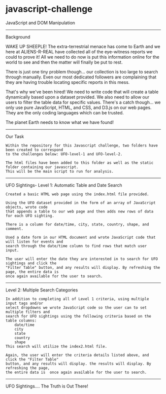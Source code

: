 # javascript-challenge
JavaScript and DOM Manipulation

--------------------
Background

WAKE UP SHEEPLE! The extra-terrestrial menace has come to Earth and we here at ALIENS-R-REAL have collected all of the eye-witness reports we could to prove it! All we need to do now is put this information online for the world to see and then the matter will finally be put to rest.

There is just one tiny problem though... our collection is too large to search through manually. Even our most dedicated followers are complaining that they are having trouble locating specific reports in this mess.

That's why we've been hired!  We need to write code that will create a table dynamically based upon a dataset provided. We also need to allow our users to filter the table data for specific values. There's a catch though... we only use pure JavaScript, HTML, and CSS, and D3.js on our web pages. They are the only coding languages which can be trusted.

The planet Earth needs to know what we have found!

-----------------
Our Task

    Within the repository for this Javascript challenge, two folders have been created to correspond 
    to the challenges below: UFO-level-1 and UFO-level-2.

    The html files have been added to this folder as well as the static folder containing our javascript. 
    This will be the main script to run for analysis.

   
-------------------
UFO Sightings- Level 1: Automatic Table and Date Search 

    Created a basic HTML web page using the index.html file provided.

    Using the UFO dataset provided in the form of an array of JavaScript objects, wrote code 
    that appends a table to our web page and then adds new rows of data for each UFO sighting.
    
    There is a column for date/time, city, state, country, shape, and comment. 

    Used a date form in our HTML document and wrote JavaScript code that will listen for events and 
    search through the date/time column to find rows that match user input.
    
    The user will enter the date they are interested in to search for UFO sightings and click the 
    "Filter Table" button, and any results will display. By refreshing the page, the entire data is 
    once again available for the user to search.
    
----------------------
    
   Level 2: Multiple Search Categories 

    In addition to completing all of Level 1 criteria, using multiple input tags and/or 
    select dropdowns we wrote JavaScript code so the user can to set multiple filters and 
    search for UFO sightings using the following criteria based on the table columns:
        date/time
        city
        state
        country
        shape
    This search will utilize the index2.html file.
    
    Again, the user will enter the criteria details listed above, and click the "Filter Table" 
    button, and any results will display. the results will display. By refreshing the page, 
    the entire data is  once again available for the user to search.
    

---------------

UFO Sightings.... The Truth is Out There! 
